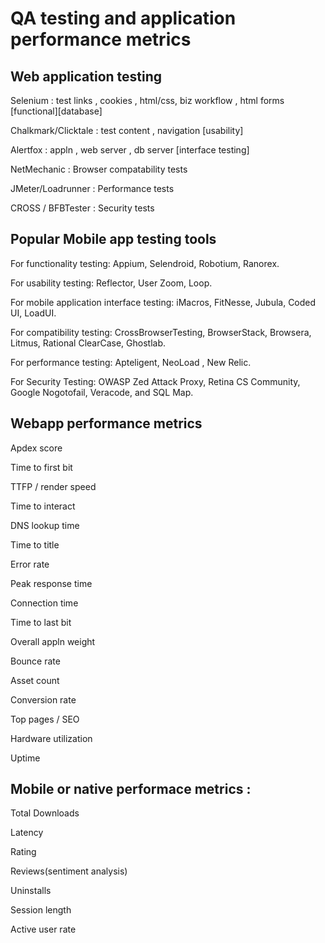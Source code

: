 # QA testing and application performance metrics

## Web application testing
 
Selenium : test links , cookies , html/css, biz workflow , html forms [functional][database]

Chalkmark/Clicktale : test content , navigation [usability]

Alertfox : appln , web server , db server [interface testing]

NetMechanic : Browser compatability tests

JMeter/Loadrunner : Performance tests

CROSS / BFBTester : Security tests

## Popular Mobile app testing tools

For functionality testing:  Appium, Selendroid, Robotium, Ranorex.

For usability testing: Reflector, User Zoom,  Loop.

For mobile application interface testing: iMacros, FitNesse, Jubula, Coded UI,  LoadUI.

For compatibility testing:  CrossBrowserTesting, BrowserStack,  Browsera, Litmus,  Rational ClearCase,  Ghostlab.

For performance testing: Apteligent, NeoLoad ,  New Relic.

For Security Testing: OWASP Zed Attack Proxy, Retina CS Community, Google Nogotofail, Veracode,  and SQL Map.

## Webapp performance metrics

Apdex score

Time to first bit

TTFP / render speed

Time to interact

DNS lookup time

Time to title

Error rate

Peak response time

Connection time

Time to last bit

Overall appln weight

Bounce rate

Asset count

Conversion rate

Top pages / SEO

Hardware utilization

Uptime

## Mobile or native performace metrics :

Total Downloads

Latency

Rating

Reviews(sentiment analysis)

Uninstalls

Session length

Active user rate
